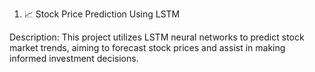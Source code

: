 1. 📈 Stock Price Prediction Using LSTM
   
Description: This project utilizes LSTM neural networks to predict stock market trends, aiming to forecast stock prices and assist in making informed investment decisions.

